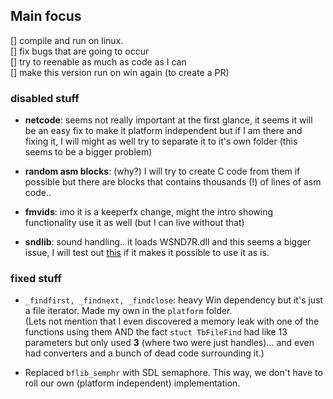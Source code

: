 ## Main focus
[] compile and run on linux.  
[] fix bugs that are going to occur  
[] try to reenable as much as code as I can  
[] make this version run on win again (to create a PR)

### disabled stuff
- **netcode**: seems not really important at the first glance, it seems it will be an easy fix to make it platform independent but if I am there and fixing it, I will might as well try to separate it to it's own folder (this seems to be a bigger problem) 

- **random asm blocks**: (why?) I will try to create C code from them if possible but there are blocks that contains thousands (!) of lines of asm code..

- **fmvids**: imo it is a keeperfx change, might the intro showing functionality use it as well (but I can live without that)

- **sndlib**: sound handling.. it loads WSND7R.dll and this seems a bigger issue, I will test out [this](https://github.com/taviso/loadlibrary/blob/master/peloader/winnt_types.h) if it makes it possible to use it as is.


### fixed stuff
- `_findfirst, _findnext, _findclose`: heavy Win dependency but it's just a file iterator. Made my own in the `platform` folder.  
(Lets not mention that I even discovered a memory leak with one of the functions using them AND the fact `stuct TbFileFind` had like 13 parameters but only used **3** (where two were just handles)... and even had converters and a bunch of dead code surrounding it.)

- Replaced `bflib_semphr` with SDL semaphore. This way, we don't have to roll our own (platform independent) implementation.